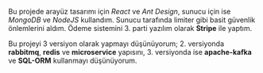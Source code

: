 Bu projede arayüz tasarımı için *React* ve *Ant Design*, sunucu için ise *MongoDB* ve *NodeJS* kullandım. 
Sunucu tarafında limiter gibi basit güvenlik önlemlerini aldım.
Ödeme sistemini 3. parti yazılım olarak **Stripe** ile yaptım.

Bu projeyi 3 versiyon olarak yapmayı düşünüyorum;
2. versiyonda **rabbitmq**, **redis** ve **microservice** yapısını, 3. versiyonda ise **apache-kafka** ve **SQL-ORM** kullanmayı düşünüyorum.
